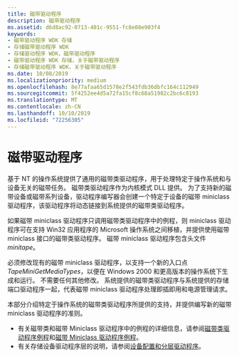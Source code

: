 ```yaml
---
title: 磁带驱动程序
description: 磁带驱动程序
ms.assetid: d6d8ac92-0713-401c-9551-fc8e08e903f4
keywords:
- 磁带驱动程序 WDK 存储
- 存储磁带驱动程序 WDK
- 存储驱动程序 WDK，磁带驱动程序
- 磁带驱动程序 WDK 存储，关于磁带驱动程序
- 存储磁带驱动程序 WDK，关于磁带驱动程序
ms.date: 10/08/2019
ms.localizationpriority: medium
ms.openlocfilehash: 8e77afaa65d1578e2f543fdb36dbfc164c112949
ms.sourcegitcommit: 5f4252ee4d5a72fa15cf8c68a51982c2bc6c8193
ms.translationtype: MT
ms.contentlocale: zh-CN
ms.lasthandoff: 10/10/2019
ms.locfileid: "72256305"
---
```

# <a name="tape-drivers"></a>磁带驱动程序

基于 NT 的操作系统提供了通用的磁带类驱动程序，用于处理特定于操作系统和与设备无关的磁带任务。 磁带类驱动程序作为内核模式 DLL 提供。 为了支持新的磁带设备或磁带系列设备，驱动程序编写器会创建一个特定于设备的磁带 miniclass 驱动程序，该驱动程序将动态链接到系统提供的磁带类驱动程序。

如果磁带 miniclass 驱动程序只调用磁带类驱动程序中的例程，则 miniclass 驱动程序可在支持 Win32 应用程序的 Microsoft 操作系统之间移植，并提供使用磁带 miniclass 接口的磁带类驱动程序。 磁带 miniclass 驱动程序包含头文件*minitape*。

必须修改现有的磁带 miniclass 驱动程序，以支持一个新的入口点*TapeMiniGetMediaTypes*，以便在 Windows 2000 和更高版本的操作系统下生成和运行。 不需要任何其他修改。 系统提供的磁带类驱动程序与系统提供的存储端口驱动程序一起，代表磁带 miniclass 驱动程序处理即插即用和电源管理请求。

本部分介绍特定于操作系统的磁带类驱动程序所提供的支持，并提供编写新的磁带 miniclass 驱动程序的准则。

- 有关磁带类和磁带 Miniclass 驱动程序中的例程的详细信息，请参阅[磁带类驱动程序例程](tape-class-driver-routines.md)和[磁带 Miniclass 驱动程序例程](tape-miniclass-driver-routines.md)。
- 有关存储设备驱动程序层的说明，请参阅[设备配置和分层驱动程序](https://docs.microsoft.com/windows-hardware/drivers/kernel/device-configurations-and-layered-drivers)。
